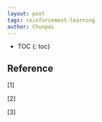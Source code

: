 ```yaml
---
layout: post
tags: reinforcement-learning
author: Chunpai
---
```






* TOC
{: toc}




## Reference


[1] 

[2]

[3]



